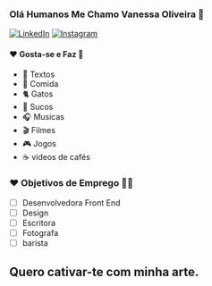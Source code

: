 ### Olá Humanos Me Chamo Vanessa Oliveira  🌻

<a href="https://https://www.linkedin.com/in/vanessa-oliveira-0036a4154/"><img alt="LinkedIn" src="https://img.shields.io/badge/LinkedIn-Vanessa%20Oliveira%20-yellow?style=flat-square&logo=linkedin"></a>
<a href="https://https://instagram.com/nessa_liver"><img alt="Instagram" src="https://img.shields.io/badge/Instagram-nessa_liver-yellow?style=flat-square&logo=instagram"></a>


#### ❤️ Gosta-se e Faz 🌻
- 📓 Textos
- 🍰 Comida
- 🐈 Gatos
- 🥤 Sucos
- 🎧 Musicas 
- 🎬 Filmes
- 🎮 Jogos
- ☕ videos de cafés

### ❤️ Objetivos de Emprego 👩‍💻

- [ ] Desenvolvedora Front End
- [ ] Design
- [ ] Escritora
- [ ] Fotografa
- [ ] barista

## Quero cativar-te com minha arte.
